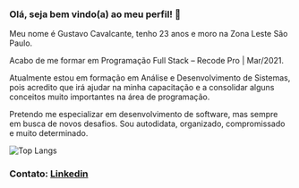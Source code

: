 ###   Olá, seja bem vindo(a) ao meu perfil! 👋

   Meu nome é Gustavo Cavalcante, tenho 23 anos e moro na Zona Leste São Paulo. 
   
   Acabo de me formar em Programação Full Stack – Recode Pro | Mar/2021.

   Atualmente estou em formação em Análise e Desenvolvimento de Sistemas, pois acredito que irá ajudar na minha capacitação e a consolidar alguns conceitos muito importantes na      área de programação.

   Pretendo me especializar em desenvolvimento de software, mas sempre em busca de novos desafios. Sou autodidata, organizado, compromissado e muito determinado.
   


   
   ![Top Langs](https://github-readme-stats.vercel.app/api/top-langs/?username=gustavocavalcant&layout=compact&theme=tokyonight)
   

   ### Contato: [Linkedin](https://www.linkedin.com/in/gustavo-cavalcante-ferreira-2a172b1a0/)
<!--
**GustavoCavalcant/GustavoCavalcant** is a ✨ _special_ ✨ repository because its `README.md` (this file) appears on your GitHub profile.

Here are some ideas to get you started:

- 🔭 I’m currently working on ...
- 🌱 I’m currently learning ...
- 👯 I’m looking to collaborate on ...
- 🤔 I’m looking for help with ...
- 💬 Ask me about ...
- 📫 How to reach me: ...
- 😄 Pronouns: ...
- ⚡ Fun fact: ...
-->
